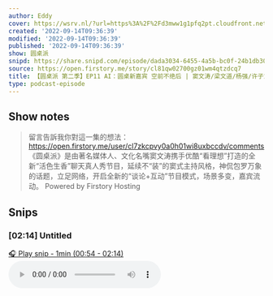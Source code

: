 ```yaml
---
author: Eddy
cover: https://wsrv.nl/?url=https%3A%2F%2Fd3mww1g1pfq2pt.cloudfront.net%2FAvatar%2Fcl7zkcpvy0a0h01wi8uxbccdv%2F1666234585141.jpg&w=200&h=200
created: '2022-09-14T09:36:39'
modified: '2022-09-14T09:36:39'
published: '2022-09-14T09:36:39'
show: 圆桌派
snipd: https://share.snipd.com/episode/dada3034-6455-4a5b-bc0f-24b1db3099aa
source: https://open.firstory.me/story/cl81qw02700gz01wm4qtzdcq7
title: 【圆桌派 第二季】EP11 AI：圆桌新嘉宾 空前不绝后 | 窦文涛/梁文道/杨强/许子东 | 优酷纪实 YOUKU DOCUMENTARY
type: podcast-episode
---
```



## Show notes
> 留言告訴我你對這一集的想法：  https://open.firstory.me/user/cl7zkcpvy0a0h01wi8uxbccdv/comments   《圆桌派》是由著名媒体人、文化名嘴窦文涛携手优酷“看理想”打造的全新“活色生香”聊天真人秀节目，延续不“装”的窦式主持风格，神侃包罗万象的话题，立足网络，开启全新的“谈论+互动”节目模式，场景多变，嘉宾流动。
> Powered by  Firstory Hosting

## Snips
### [02:14] Untitled
[🎧 Play snip - 1min️ (00:54 - 02:14)](https://share.snipd.com/snip/7a056c4c-a407-4eda-ab46-59191d948227)
<audio controls> <source src="https://backend.endpoints.firstory-709db.cloud.goog/play.mp3?url=https%3A%2F%2Fd3mww1g1pfq2pt.cloudfront.net%2FRecord%2Fcl7zkcpvy0a0h01wi8uxbccdv%2Fcl81qw02700h001wm8bj1h4bb.mp3%3Fv%3D1663168273100#t=00:54,02:14"> </audio>
